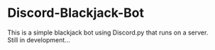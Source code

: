 # Discord-Blackjack-Bot
This is a simple blackjack bot using Discord.py that runs on a server. 
<br />Still in development...
